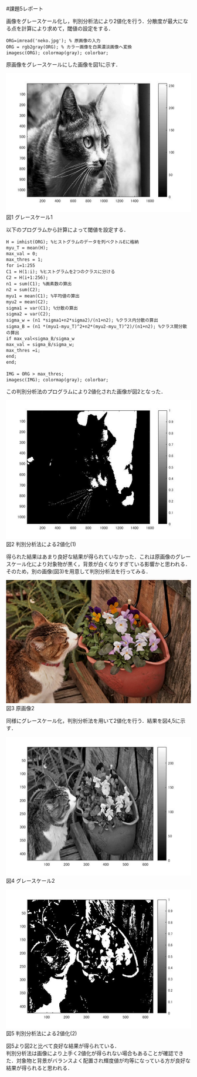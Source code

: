 #課題5レポート

画像をグレースケール化し，判別分析法により2値化を行う．分散度が最大になる点を計算により求めて，閾値の設定をする．

    ORG=imread('neko.jpg'); % 原画像の入力
    ORG = rgb2gray(ORG); % カラー画像を白黒濃淡画像へ変換
    imagesc(ORG); colormap(gray); colorbar;
    
原画像をグレースケールにした画像を図1に示す．

![グレースケール](https://github.com/natorinep/my_image_processing/blob/master/image/5_1.jpg)  
図1 グレースケール1  

以下のプログラムから計算によって閾値を設定する．

    H = imhist(ORG); %ヒストグラムのデータを列ベクトルEに格納
    myu_T = mean(H);
    max_val = 0;
    max_thres = 1;
    for i=1:255
    C1 = H(1:i); %ヒストグラムを2つのクラスに分ける
    C2 = H(i+1:256);
    n1 = sum(C1); %画素数の算出
    n2 = sum(C2);
    myu1 = mean(C1); %平均値の算出
    myu2 = mean(C2);
    sigma1 = var(C1); %分散の算出
    sigma2 = var(C2);
    sigma_w = (n1 *sigma1+n2*sigma2)/(n1+n2); %クラス内分散の算出
    sigma_B = (n1 *(myu1-myu_T)^2+n2*(myu2-myu_T)^2)/(n1+n2); %クラス間分散の算出
    if max_val<sigma_B/sigma_w
    max_val = sigma_B/sigma_w;
    max_thres =i;
    end;
    end;

    IMG = ORG > max_thres;
    imagesc(IMG); colormap(gray); colorbar;
    
この判別分析法のプログラムにより2値化された画像が図2となった．    
    
![判別分析法1](https://github.com/natorinep/my_image_processing/blob/master/image/5_2.jpg)  
図2 判別分析法による2値化(1)

得られた結果はあまり良好な結果が得られていなかった．これは原画像のグレースケール化により対象物が黒く，背景が白くなりすぎている影響かと思われる．　　そのため，別の画像(図3)を用意して判別分析法を行ってみる．

![原画像2](https://github.com/natorinep/my_image_processing/blob/master/program/neko2.jpg)  
図3 原画像2 

同様にグレースケール化，判別分析法を用いて2値化を行う．結果を図4,5に示す．

![グレースケール2](https://github.com/natorinep/my_image_processing/blob/master/image/5_3.jpg)  
図4 グレースケール2  

![判別分析法2](https://github.com/natorinep/my_image_processing/blob/master/image/5_4.jpg)  
図5 判別分析法による2値化(2)

図5より図2と比べて良好な結果が得られている．  
判別分析法は画像により上手く2値化が得られない場合もあることが確認できた．対象物と背景がバランスよく配置され輝度値が均等になっている方が良好な結果が得られると思われる．
